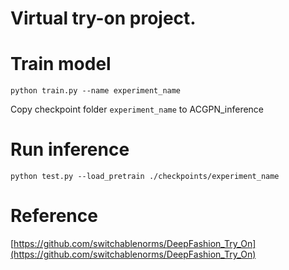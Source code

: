 # Virtual try-on project.

# Train model
`python train.py --name experiment_name`

Copy checkpoint folder `experiment_name` to ACGPN_inference

# Run inference
`python test.py --load_pretrain ./checkpoints/experiment_name`

# Reference
[https://github.com/switchablenorms/DeepFashion_Try_On](https://github.com/switchablenorms/DeepFashion_Try_On)
